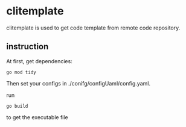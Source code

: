 # clitemplate
clitemplate is used to get code template from remote code repository.

## instruction
At first, get dependencies:
```
go mod tidy
```
Then set your configs in ./conifg/configUaml/config.yaml.

run
```
go build
```
to get the executable file